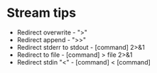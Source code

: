 # Stream tips

- Redirect overwrite - ">"
- Redirect append - ">>"
- Redirect stderr to stdout - [command] 2>&1
- Redirect to file - [command] > file 2>&1
- Redirect stdin "<" - [command] < [command]
